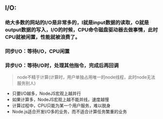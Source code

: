 ## I/O:

### 绝大多数的网站的I/O是非常多的，I就是input数据的读取，O就是output数据的写入，I/O的时候，CPU命令磁盘驱动器去做事情，此时CPU就被闲置，性能就被浪费了。

### 同步I/O：等待I/O，CPU闲置

### 异步I/O：等待I/O时，处理其他指令，完成后再回调

> node不精于计算(计算时，用户单独占用唯一的node线程，此时node无法服务别人)

- 只要I/O越多，NodeJS宏观上越并行
- 如果计算多，NodeJS宏观上越不能并线，速度越慢
- 计算过程中，CPU只能为某一个用户服务，难以脱身
- Node.js适合开发I/O多的业务，而不适合计算任务繁重的业务